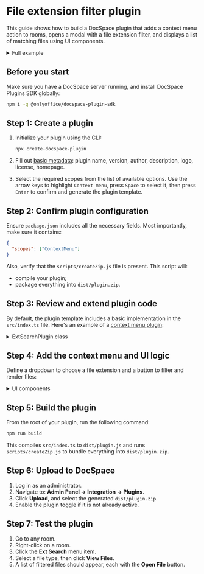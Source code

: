 # File extension filter plugin

This guide shows how to build a DocSpace plugin that adds a context menu action to rooms, opens a modal with a file extension filter, and displays a list of matching files using UI components.

<details>
  <summary>Full example</summary>

``` ts
import {
  IPlugin,
  PluginStatus,
  IContextMenuPlugin,
  IContextMenuItem,
  FilesType,
  UsersType,
  IMessage,
  Actions,
  IComboBox,
  IComboBoxItem,
  IButton,
  ButtonSize,
  IBox,
  IModalDialog,
  ModalDisplayType,
  Components
} from '@onlyoffice/docspace-plugin-sdk';

/**
 * Main plugin class implementing context menu extension
 */
class ExtSearchPlugin implements IPlugin, IContextMenuPlugin {
  status: PluginStatus = PluginStatus.active;

  origin = "";
  proxy = "";
  prefix = "";

  contextMenuItems: Map<string, IContextMenuItem> = new Map();

  // Called when the plugin loads
  onLoadCallback = async () => {};

  updateStatus = (status: PluginStatus) => {
    this.status = status;
  };

  getStatus = () => this.status;

  setOnLoadCallback = (callback: () => Promise<void>) => {
    this.onLoadCallback = callback;
  };

  addContextMenuItem = (item: IContextMenuItem): void => {
    this.contextMenuItems.set(item.key, item);
  };

  getContextMenuItems = (): Map<string, IContextMenuItem> => this.contextMenuItems;

  getContextMenuItemsKeys = (): string[] => Array.from(this.contextMenuItems.keys());

  updateContextMenuItem = (item: IContextMenuItem): void => {
    this.contextMenuItems.set(item.key, item);
  };

  // Set API parameters provided by DocSpace
  setAPI = (origin: string, proxy: string, prefix: string): void => {
    this.origin = origin;
    this.proxy = proxy;
    this.prefix = prefix;
  };

  // Get API parameters
  getAPI = () => ({
    origin: this.origin,
    proxy: this.proxy,
    prefix: this.prefix
  });
}

const plugin = new ExtSearchPlugin();

// Store current API base URL and selected room ID
let apiBaseURL: string = plugin.getAPI().origin;
let currentRoomId: number | null = null;

// ComboBox configuration with extension filter options
const extensionOptions: IComboBoxItem[] = [
  { key: "auto", label: "Auto" },
  { key: ".docx", label: "Document" },
  { key: ".jpg", label: "JPEG" },
];

// Triggered when user selects a new extension from dropdown
const onExtensionSelect = (option: IComboBoxItem): IMessage => {
  comboBox.selectedOption = option;
  return {
    actions: [Actions.updateProps],
    newProps: comboBox
  };
};

// ComboBox component definition
const comboBox: IComboBox = {
  options: extensionOptions,
  selectedOption: { key: "auto", label: "Auto" },
  onSelect: onExtensionSelect,
  scaled: true,
  dropDownMaxHeight: 400,
  directionY: "both",
  scaledOptions: true,
};

// Button that fetches files and filters by selected extension
const viewFilesButtonProps: IButton = {
  label: "View Files",
  primary: true,
  size: ButtonSize.normal,
  scale: true,
  isDisabled: false,
  withLoadingAfterClick: true,
  onClick: async (): Promise<IMessage> => {
    // Request file list from current room
    const response = await fetch(`${apiBaseURL}/api/2.0/files/${currentRoomId}`, {
      method: "GET",
      headers: {
        "Content-Type": "application/json;charset=utf-8",
      }
    });

    if (!response.ok) throw new Error(`HTTP error! status: ${response.status}`);

    const data = await response.json();
    const files = data.response.files;
    const extension = comboBox.selectedOption.key;

    // Filter files by selected extension (or show all if "auto" selected)
    const filtered = files.filter((file: any) =>
      extension === "auto" || file.fileExst === extension
    );

    // Create UI blocks for each file
    const fileBlocks = filtered.map((file: any) => ({
      component: Components.box,
      props: {
        displayProp: "flex",
        justifyContent: "space-between",
        alignItems: "center",
        marginProp: "0 0 24px",
        children: [
          {
            component: Components.text,
            props: {
              text: file.title,
              fontSize: "16px",
              fontWeight: 500,
              lineHeight: "20px",
              noSelect: true,
            }
          },
          {
            component: Components.button,
            props: {
              label: "Open File",
              size: ButtonSize.small,
              scale: false,
              primary: true,
              onClick: () => {
                // Open file in new tab
                window.open(file.webUrl, "_blank");
              }
            },
          }
        ]
      }
    }));

    // Replace modal content with new list
    modalBody.children = [...fileBlocks];

    return {
      actions: [Actions.showModal],
      modalDialogProps: modalProps
    };
  }
};

// Modal layout combining dropdown and action button
const modalBody: IBox = {
  widthProp: "700px",
  heightProp: "150px",
  marginProp: "0 0 24px",
  children: [
    {
      component: Components.comboBox,
      props: comboBox
    },
    {
      component: Components.button,
      props: viewFilesButtonProps
    }
  ]
};

// Modal configuration object
const modalProps: IModalDialog = {
  dialogHeader: "Filter Files by Extension",
  dialogBody: modalBody,
  displayType: ModalDisplayType.modal,
  onClose: () => ({ actions: [Actions.closeModal] }),
  onLoad: async () => ({
    newDialogHeader: modalProps.dialogHeader,
    newDialogBody: modalProps.dialogBody
  }),
  autoMaxHeight: true,
  autoMaxWidth: true,
};

// Context menu item definition for room entities
const contextMenuItem: IContextMenuItem = {
  key: "extsearch-context-menu",
  label: "Ext Search",
  icon: "icon.svg",
  onClick: (id: number) => {
    // Store selected room ID and show modal
    currentRoomId = id;
    return {
      actions: [Actions.showModal],
      modalDialogProps: modalProps
    };
  },
  fileType: [FilesType.room],
  usersTypes: [UsersType.owner, UsersType.docSpaceAdmin, UsersType.roomAdmin],
};

// Register menu item inside the plugin
plugin.addContextMenuItem(contextMenuItem);

// Register plugin globally for DocSpace to find
declare global {
  interface Window {
    Plugins: any;
  }
}

window.Plugins = window.Plugins || {};
window.Plugins.Extsearch = plugin;

export default plugin;
```

</details>

## Before you start

Make sure you have a DocSpace server running, and install DocSpace Plugins SDK globally:

```bash
npm i -g @onlyoffice/docspace-plugin-sdk
```

## Step 1: Create a plugin

1. Initialize your plugin using the CLI:

   ``` sh
   npx create-docspace-plugin
   ```

2. Fill out [basic metadata](/docspace/plugins-sdk/usage-sdk/creating-plugin-template.md): plugin name, version, author, description, logo, license, homepage.

3. Select the required scopes from the list of available options. Use the arrow keys to highlight `Context menu`, press `Space` to select it, then press `Enter` to confirm and generate the plugin template.

## Step 2: Confirm plugin configuration

Ensure `package.json` includes all the necessary fields. Most importantly, make sure it contains:

```json
{
  "scopes": ["ContextMenu"]
}
```

Also, verify that the `scripts/createZip.js` file is present. This script will:

- compile your plugin;
- package everything into `dist/plugin.zip`.

## Step 3: Review and extend plugin code

By default, the plugin template includes a basic implementation in the `src/index.ts` file. Here's an example of a [context menu plugin](/docspace/plugins-sdk/usage-sdk/coding-plugin/plugin-types/contextmenuplugin.md):

<details>
  <summary>ExtSearchPlugin class</summary>

```js
import {
  IPlugin,
  PluginStatus,
  IContextMenuPlugin,
  IContextMenuItem,
  FilesType,
  UsersType,
  IMessage,
  Actions,
  IComboBox,
  IComboBoxItem,
  IButton,
  ButtonSize,
  IBox,
  IModalDialog,
  ModalDisplayType,
  Components
} from '@onlyoffice/docspace-plugin-sdk';

/**
 * Main plugin class implementing context menu extension
 */
class ExtSearchPlugin implements IPlugin, IContextMenuPlugin {
  status: PluginStatus = PluginStatus.active;

  origin = "";
  proxy = "";
  prefix = "";

  contextMenuItems: Map<string, IContextMenuItem> = new Map();

  // Called when the plugin loads
  onLoadCallback = async () => {};

  updateStatus = (status: PluginStatus) => {
    this.status = status;
  };

  getStatus = () => this.status;

  setOnLoadCallback = (callback: () => Promise<void>) => {
    this.onLoadCallback = callback;
  };

  addContextMenuItem = (item: IContextMenuItem): void => {
    this.contextMenuItems.set(item.key, item);
  };

  getContextMenuItems = (): Map<string, IContextMenuItem> => this.contextMenuItems;

  getContextMenuItemsKeys = (): string[] => Array.from(this.contextMenuItems.keys());

  updateContextMenuItem = (item: IContextMenuItem): void => {
    this.contextMenuItems.set(item.key, item);
  };

  // Set API parameters provided by DocSpace
  setAPI = (origin: string, proxy: string, prefix: string): void => {
    this.origin = origin;
    this.proxy = proxy;
    this.prefix = prefix;
  };

  // Get API parameters
  getAPI = () => ({
    origin: this.origin,
    proxy: this.proxy,
    prefix: this.prefix
  });
}

const plugin = new ExtSearchPlugin();

// Add the plugin items and components below the plugin initialization line

// Register plugin globally for DocSpace to find
declare global {
  interface Window {
    Plugins: any;
  }
}

window.Plugins = window.Plugins || {};
window.Plugins.Extsearch = plugin;

export default plugin;
```

</details>

## Step 4: Add the context menu and UI logic

Define a dropdown to choose a file extension and a button to filter and render files:

<details>
  <summary>UI components</summary>

```js
// Store current API base URL and selected room ID
let apiBaseURL: string = plugin.getAPI().origin;
let currentRoomId: number | null = null;

// ComboBox configuration with extension filter options
const extensionOptions: IComboBoxItem[] = [
  { key: "auto", label: "Auto" },
  { key: ".docx", label: "Document" },
  { key: ".jpg", label: "JPEG" },
];

// Triggered when user selects a new extension from dropdown
const onExtensionSelect = (option: IComboBoxItem): IMessage => {
  comboBox.selectedOption = option;
  return {
    actions: [Actions.updateProps],
    newProps: comboBox
  };
};

// ComboBox component definition
const comboBox: IComboBox = {
  options: extensionOptions,
  selectedOption: { key: "auto", label: "Auto" },
  onSelect: onExtensionSelect,
  scaled: true,
  dropDownMaxHeight: 400,
  directionY: "both",
  scaledOptions: true,
};

// Button that fetches files and filters by selected extension
const viewFilesButtonProps: IButton = {
  label: "View Files",
  primary: true,
  size: ButtonSize.normal,
  scale: true,
  isDisabled: false,
  withLoadingAfterClick: true,
  onClick: async (): Promise<IMessage> => {
    // Request file list from current room
    const response = await fetch(`${apiBaseURL}/api/2.0/files/${currentRoomId}`, {
      method: "GET",
      headers: {
        "Content-Type": "application/json;charset=utf-8",
      }
    });

    if (!response.ok) throw new Error(`HTTP error! status: ${response.status}`);

    const data = await response.json();
    const files = data.response.files;
    const extension = comboBox.selectedOption.key;

    // Filter files by selected extension (or show all if "auto" selected)
    const filtered = files.filter((file: any) =>
      extension === "auto" || file.fileExst === extension
    );

    // Create UI blocks for each file
    const fileBlocks = filtered.map((file: any) => ({
      component: Components.box,
      props: {
        displayProp: "flex",
        justifyContent: "space-between",
        alignItems: "center",
        marginProp: "0 0 24px",
        children: [
          {
            component: Components.text,
            props: {
              text: file.title,
              fontSize: "16px",
              fontWeight: 500,
              lineHeight: "20px",
              noSelect: true,
            }
          },
          {
            component: Components.button,
            props: {
              label: "Open File",
              size: ButtonSize.small,
              scale: false,
              primary: true,
              onClick: () => {
                // Open file in new tab
                window.open(file.webUrl, "_blank");
              }
            },
          }
        ]
      }
    }));

    // Replace modal content with new list
    modalBody.children = [...fileBlocks];

    return {
      actions: [Actions.showModal],
      modalDialogProps: modalProps
    };
  }
};

// Modal layout combining dropdown and action button
const modalBody: IBox = {
  widthProp: "700px",
  heightProp: "150px",
  marginProp: "0 0 24px",
  children: [
    {
      component: Components.comboBox,
      props: comboBox
    },
    {
      component: Components.button,
      props: viewFilesButtonProps
    }
  ]
};

// Modal configuration object
const modalProps: IModalDialog = {
  dialogHeader: "Filter Files by Extension",
  dialogBody: modalBody,
  displayType: ModalDisplayType.modal,
  onClose: () => ({ actions: [Actions.closeModal] }),
  onLoad: async () => ({
    newDialogHeader: modalProps.dialogHeader,
    newDialogBody: modalProps.dialogBody
  }),
  autoMaxHeight: true,
  autoMaxWidth: true,
};

// Context menu item definition for room entities
const contextMenuItem: IContextMenuItem = {
  key: "extsearch-context-menu",
  label: "Ext Search",
  icon: "icon.svg",
  onClick: (id: number) => {
    // Store selected room ID and show modal
    currentRoomId = id;
    return {
      actions: [Actions.showModal],
      modalDialogProps: modalProps
    };
  },
  fileType: [FilesType.room],
  usersTypes: [UsersType.owner, UsersType.docSpaceAdmin, UsersType.roomAdmin],
};

// Register menu item inside the plugin
plugin.addContextMenuItem(contextMenuItem);
```

</details>

## Step 5: Build the plugin

From the root of your plugin, run the following command:

```bash
npm run build
```

This compiles `src/index.ts` to `dist/plugin.js` and runs `scripts/createZip.js` to bundle everything into `dist/plugin.zip`.

## Step 6: Upload to DocSpace

1. Log in as an administrator.
2. Navigate to: **Admin Panel → Integration → Plugins**.
3. Click **Upload**, and select the generated `dist/plugin.zip`.
4. Enable the plugin toggle if it is not already active.

## Step 7: Test the plugin

1. Go to any room.
2. Right-click on a room.
3. Click the **Ext Search** menu item.
4. Select a file type, then click **View Files**.
5. A list of filtered files should appear, each with the **Open File** button.
